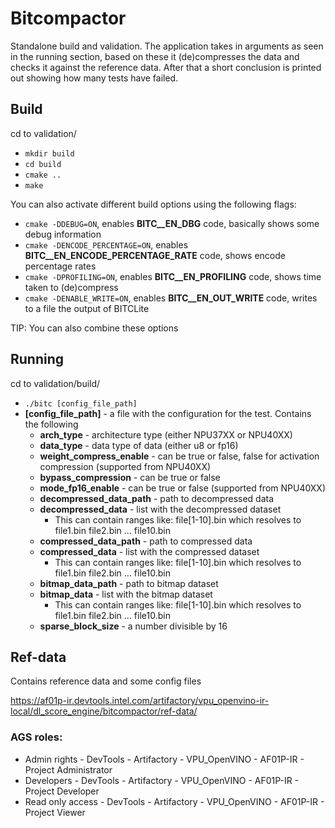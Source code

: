 # Bitcompactor

Standalone build and validation. The application takes in arguments as seen in the running section, based on these it (de)compresses the data and checks it against the reference data. After that a short conclusion is printed out showing how many tests have failed.
## Build

cd to validation/
- ```mkdir build```
- ```cd build```
- ```cmake ..```
- ```make```

You can also activate different build options using the following flags:
- ```cmake -DDEBUG=ON```, enables __BITC__EN_DBG__ code, basically shows some debug information
- ```cmake -DENCODE_PERCENTAGE=ON```, enables __BITC__EN_ENCODE_PERCENTAGE_RATE__ code, shows encode percentage rates
- ```cmake -DPROFILING=ON```, enables __BITC__EN_PROFILING__ code, shows time taken to (de)compress
- ```cmake -DENABLE_WRITE=ON```, enables __BITC__EN_OUT_WRITE__ code, writes to a file the output of BITCLite

TIP: You can also combine these options

## Running

cd to validation/build/
- ```./bitc [config_file_path]```
- **[config_file_path]** - a file with the configuration for the test. Contains the following
    - **arch_type** - architecture type (either NPU37XX or NPU40XX)
    - **data_type** - data type of data (either u8 or fp16)
    - **weight_compress_enable** - can be true or false, false for activation compression (supported from NPU40XX)
    - **bypass_compression** - can be true or false
    - **mode_fp16_enable** - can be true or false (supported from NPU40XX)
    - **decompressed_data_path** - path to decompressed data
    - **decompressed_data** - list with the decompressed dataset
        - This can contain ranges like: file[1-10].bin which resolves to file1.bin file2.bin ... file10.bin
    - **compressed_data_path** - path to compressed data
    - **compressed_data** - list with the compressed dataset
        - This can contain ranges like: file[1-10].bin which resolves to file1.bin file2.bin ... file10.bin
    - **bitmap_data_path** - path to bitmap dataset
    - **bitmap_data** - list with the bitmap dataset
        - This can contain ranges like: file[1-10].bin which resolves to file1.bin file2.bin ... file10.bin
    - **sparse_block_size** - a number divisible by 16

## Ref-data

Contains reference data and some config files

https://af01p-ir.devtools.intel.com/artifactory/vpu_openvino-ir-local/dl_score_engine/bitcompactor/ref-data/

### AGS roles: 

- Admin rights  -  DevTools - Artifactory - VPU_OpenVINO - AF01P-IR - Project Administrator
- Developers  - DevTools - Artifactory - VPU_OpenVINO - AF01P-IR - Project Developer
- Read only access - DevTools - Artifactory - VPU_OpenVINO - AF01P-IR - Project Viewer
